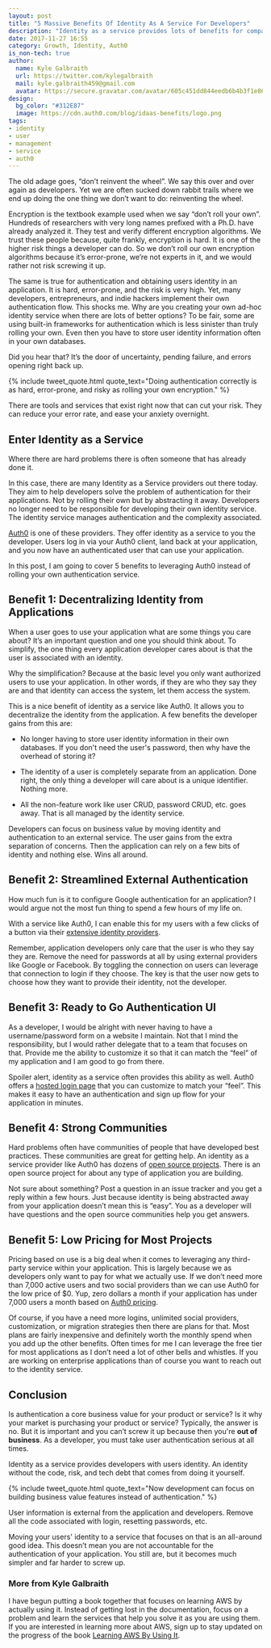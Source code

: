 ```yaml
---
layout: post
title: "5 Massive Benefits Of Identity As A Service For Developers"
description: "Identity as a service provides lots of benefits for companies and developers looking to iterate quickly. Focus on building customer value not authentication."
date: 2017-11-27 16:55
category: Growth, Identity, Auth0
is_non-tech: true
author: 
  name: Kyle Galbraith
  url: https://twitter.com/kylegalbraith
  mail: kyle.galbraith459@gmail.com
  avatar: https://secure.gravatar.com/avatar/605c451dd844eedb6b4b3f1e8619280b
design: 
  bg_color: "#312E87"
  image: https://cdn.auth0.com/blog/idaas-benefits/logo.png
tags:
- identity
- user
- management
- service
- auth0
---
```

The old adage goes, “don’t reinvent the wheel”. We say this over and over again as developers. Yet we are often sucked down rabbit trails where we end up doing the one thing we don’t want to do: reinventing the wheel.

Encryption is the textbook example used when we say “don’t roll your own”. Hundreds of researchers with very long names prefixed with a Ph.D. have already analyzed it. They test and verify different encryption algorithms. We trust these people because, quite frankly, encryption is hard. It is one of the higher risk things a developer can do. So we don’t roll our own encryption algorithms because it’s error-prone, we’re not experts in it, and we would rather not risk screwing it up.

The same is true for authentication and obtaining users identity in an application. It is hard, error-prone, and the risk is very high.
Yet, many developers, entrepreneurs, and indie hackers implement their own authentication flow. This shocks me. Why are you creating your own ad-hoc identity service when there are lots of better options? To be fair, some are using built-in frameworks for authentication which is less sinister than truly rolling your own. Even then you have to store user identity information often in your own databases.

Did you hear that? It’s the door of uncertainty, pending failure, and errors opening right back up.

{% include tweet_quote.html quote_text="Doing authentication correctly is as hard, error-prone, and risky as rolling your own encryption." %}

There are tools and services that exist right now that can cut your risk. They can reduce your error rate, and ease your anxiety overnight.

## Enter Identity as a Service
Where there are hard problems there is often someone that has already done it.

In this case, there are many Identity as a Service providers out there today. They aim to help developers solve the problem of authentication for their applications. Not by rolling their own but by abstracting it away. Developers no longer need to be responsible for developing their own identity service. The identity service manages authentication and the complexity associated.

[Auth0](https://auth0.com) is one of these providers. They offer identity as a service to you the developer. Users log in via your Auth0 client, land back at your application, and you now have an authenticated user that can use your application.

In this post, I am going to cover 5 benefits to leveraging Auth0 instead of rolling your own authentication service.

## Benefit 1: Decentralizing Identity from Applications
When a user goes to use your application what are some things you care about? It’s an important question and one you should think about. To simplify, the one thing every application developer cares about is that the user is associated with an identity.

Why the simplification? Because at the basic level you only want authorized users to use your application. In other words, if they are who they say they are and that identity can access the system, let them access the system.

This is a nice benefit of identity as a service like Auth0. It allows you to decentralize the identity from the application. A few benefits the developer gains from this are:

* No longer having to store user identity information in their own databases. If you don't need the user's password, then why have the overhead of storing it?

* The identity of a user is completely separate from an application. Done right, the only thing a developer will care about is a unique identifier. Nothing more.

* All the non-feature work like user CRUD, password CRUD, etc. goes away. That is all managed by the identity service.

Developers can focus on business value by moving identity and authentication to an external service. The user gains from the extra separation of concerns. Then the application can rely on a few bits of identity and nothing else. Wins all around.

## Benefit 2: Streamlined External Authentication
How much fun is it to configure Google authentication for an application? I would argue not the most fun thing to spend a few hours of my life on.

With a service like Auth0, I can enable this for my users with a few clicks of a button via their [extensive identity providers](https://auth0.com/docs/identityproviders).

Remember, application developers only care that the user is who they say they are. Remove the need for passwords at all by using external providers like Google or Facebook. By toggling the connection on users can leverage that connection to login if they choose. The key is that the user now gets to choose how they want to provide their identity, not the developer.

## Benefit 3: Ready to Go Authentication UI
As a developer, I would be alright with never having to have a username/password form on a website I maintain. Not that I mind the responsibility, but I would rather delegate that to a team that focuses on that. Provide me the ability to customize it so that it can match the “feel” of my application and I am good to go from there.

Spoiler alert, identity as a service often provides this ability as well. Auth0 offers a [hosted login page](https://auth0.com/docs/hosted-pages/login) that you can customize to match your “feel”. This makes it easy to have an authentication and sign up flow for your application in minutes.

## Benefit 4: Strong Communities
Hard problems often have communities of people that have developed best practices. These communities are great for getting help. An identity as a service provider like Auth0 has dozens of [open source projects](https://github.com/auth0/). There is an open source project for about any type of application you are building.

Not sure about something? Post a question in an issue tracker and you get a reply within a few hours. Just because identity is being abstracted away from your application doesn’t mean this is “easy”. You as a developer will have questions and the open source communities help you get answers.

## Benefit 5: Low Pricing for Most Projects
Pricing based on use is a big deal when it comes to leveraging any third-party service within your application. This is largely because we as developers only want to pay for what we actually use. If we don’t need more than 7,000 active users and two social providers than we can use Auth0 for the low price of $0. Yup, zero dollars a month if your application has under 7,000 users a month based on [Auth0 pricing](https://auth0.com/pricing).

Of course, if you have a need more logins, unlimited social providers, customization, or migration strategies then there are plans for that. Most plans are fairly inexpensive and definitely worth the monthly spend when you add up the other benefits. Often times for me I can leverage the free tier for most applications as I don’t need a lot of other bells and whistles. If you are working on enterprise applications than of course you want to reach out to the identity service.

## Conclusion
Is authentication a core business value for your product or service? Is it why your market is purchasing your product or service? Typically, the answer is no. But it is important and you can’t screw it up because then you're **out of business**. As a developer, you must take user authentication serious at all times.

Identity as a service provides developers with users identity. An identity without the code, risk, and tech debt that comes from doing it yourself. 

{% include tweet_quote.html quote_text="Now development can focus on building business value features instead of authentication." %}

User information is external from the application and developers. Remove all the code associated with login, resetting passwords, etc.

Moving your users' identity to a service that focuses on that is an all-around good idea. This doesn’t mean you are not accountable for the authentication of your application. You still are, but it becomes much simpler and far harder to screw up.

### More from Kyle Galbraith
I have begun putting a book together that focuses on learning AWS by actually using it. Instead of getting lost in the documentation, focus on a problem and learn the services that help you solve it as you are using them. If you are interested in learning more about AWS, sign up to stay updated on the progress of the book [Learning AWS By Using It](https://www.kylegalbraith.com/learn-aws).






